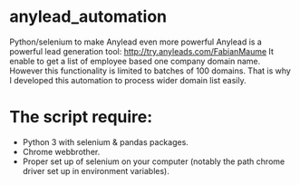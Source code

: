 # anylead_automation
Python/selenium to make Anylead even more powerful
Anylead is a powerful lead generation tool: http://try.anyleads.com/FabianMaume
It enable to get a list of employee based one company domain name. However this functionality is limited to batches of 100 domains. That is why I developed this automation to process wider domain list easily.

# The script require:
  * Python 3 with selenium & pandas packages.
  * Chrome webbrother.
  * Proper set up of selenium on your computer (notably the path chrome driver set up in environment variables).
